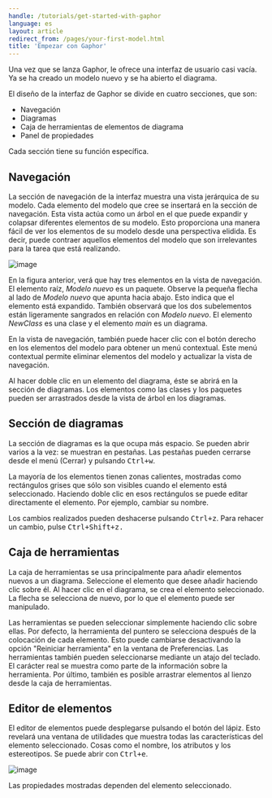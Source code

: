 ```yaml
---
handle: /tutorials/get-started-with-gaphor
language: es
layout: article
redirect_from: /pages/your-first-model.html
title: 'Empezar con Gaphor'
---
```


Una vez que se lanza Gaphor, le ofrece una interfaz de usuario casi vacía.
Ya se ha creado un modelo nuevo y se ha abierto el diagrama.

El diseño de la interfaz de Gaphor se divide en cuatro secciones, que son:

-   Navegación
-   Diagramas
-   Caja de herramientas de elementos de diagrama
-   Panel de propiedades

Cada sección tiene su función específica.

## Navegación

La sección de navegación de la interfaz muestra una vista jerárquica de su
modelo. Cada elemento del modelo que cree se insertará en la sección de
navegación. Esta vista actúa como un árbol en el que puede expandir y
colapsar diferentes elementos de su modelo. Esto proporciona una manera
fácil de ver los elementos de su modelo desde una perspectiva elidida. Es
decir, puede contraer aquellos elementos del modelo que son irrelevantes
para la tarea que está realizando.

![image](/images/gaphor-treeview.png)

En la figura anterior, verá que hay tres elementos en la vista de
navegación. El elemento raíz, _Modelo nuevo_ es un paquete. Observe la
pequeña flecha al lado de _Modelo nuevo_ que apunta hacia abajo. Esto indica
que el elemento está expandido. También observará que los dos subelementos
están ligeramente sangrados en relación con _Modelo nuevo_. El elemento
_NewClass_ es una clase y el elemento _main_ es un diagrama.

En la vista de navegación, también puede hacer clic con el botón derecho en
los elementos del modelo para obtener un menú contextual. Este menú
contextual permite eliminar elementos del modelo y actualizar la vista de
navegación.

Al hacer doble clic en un elemento del diagrama, éste se abrirá en la
sección de diagramas. Los elementos como las clases y los paquetes pueden
ser arrastrados desde la vista de árbol en los diagramas.

## Sección de diagramas

La sección de diagramas es la que ocupa más espacio. Se pueden abrir varios
a la vez: se muestran en pestañas. Las pestañas pueden cerrarse desde el menú
(Cerrar) y pulsando <kbd>Ctrl+w</kbd>.

La mayoría de los elementos tienen zonas calientes, mostradas como
rectángulos grises que sólo son visibles cuando el elemento está
seleccionado. Haciendo doble clic en esos rectángulos se puede editar
directamente el elemento. Por ejemplo, cambiar su nombre.

Los cambios realizados pueden deshacerse pulsando <kbd>Ctrl+z</kbd>. Para rehacer un cambio, pulse
<kbd>Ctrl+Shift+z<kbd>.

## Caja de herramientas

La caja de herramientas se usa principalmente para añadir elementos nuevos a
un diagrama. Seleccione el elemento que desee añadir haciendo clic sobre
él. Al hacer clic en el diagrama, se crea el elemento seleccionado. La
flecha se selecciona de nuevo, por lo que el elemento puede ser manipulado.

Las herramientas se pueden seleccionar simplemente haciendo clic sobre
ellas. Por defecto, la herramienta del puntero se selecciona después de la
colocación de cada elemento. Esto puede cambiarse desactivando la opción
"Reiniciar herramienta" en la ventana de Preferencias. Las herramientas
también pueden seleccionarse mediante un atajo del teclado. El carácter real
se muestra como parte de la información sobre la herramienta. Por último,
también es posible arrastrar elementos al lienzo desde la caja de
herramientas.

## Editor de elementos

El editor de elementos puede desplegarse pulsando el botón del lápiz. Esto revelará una
ventana de utilidades que muestra todas las características del elemento seleccionado.
Cosas como el nombre, los atributos y los estereotipos. Se puede abrir con
<kbd>Ctrl+e</kbd>.

![image](/images/elementeditor.png)

Las propiedades mostradas dependen del elemento seleccionado.
